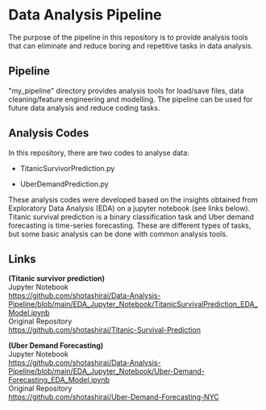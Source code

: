 # Data Analysis Pipeline

The purpose of the pipeline in this repository is to provide analysis tools that can eliminate and reduce boring and repetitive tasks in data analysis.

## Pipeline

"my_pipeline" directory provides analysis tools for load/save files, data cleaning/feature engineering and modelling. The pipeline can be used for future data analysis and reduce coding tasks.

## Analysis Codes

In this repository, there are two codes to analyse data:

- TitanicSurvivorPrediction.py  

- UberDemandPrediction.py  
  
These analysis codes were developed based on the insights obtained from Exploratory Data Analysis (EDA) on a jupyter notebook (see links below).
Titanic survival prediction is a binary classification task and Uber demand forecasting is time-series forecasting. These are different types of tasks, but some basic analysis can be done with common analysis tools.

## Links

**(Titanic survivor prediction)**  
Jupyter Notebook  
https://github.com/shotashirai/Data-Analysis-Pipeline/blob/main/EDA_Jupyter_Notebook/TitanicSurvivalPrediction_EDA_Model.ipynb  
Original Repository  
https://github.com/shotashirai/Titanic-Survival-Prediction  

**(Uber Demand Forecasting)**  
Jupyter Notebook  
https://github.com/shotashirai/Data-Analysis-Pipeline/blob/main/EDA_Jupyter_Notebook/Uber-Demand-Forecasting_EDA_Model.ipynb  
Original Repository  
https://github.com/shotashirai/Uber-Demand-Forecasting-NYC  
